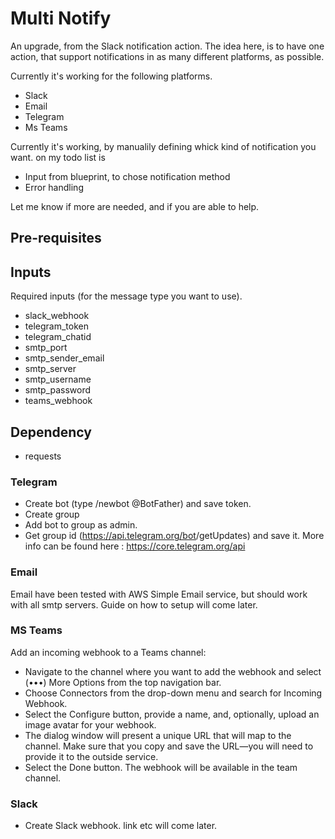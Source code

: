 # Multi Notify

An upgrade, from the Slack notification action.
The idea here, is to have one action, that support notifications in as many different platforms, as possible.

Currently it's working for the following platforms.

- Slack
- Email
- Telegram
- Ms Teams

Currently it's working, by manualily defining whick kind of notification you want. 
on my todo list is
- Input from blueprint, to chose notification method
- Error handling

Let me know if more are needed, and if you are able to help. 

## Pre-requisites

## Inputs
Required inputs (for the message type you want to use).
- slack_webhook
- telegram_token
- telegram_chatid
- smtp_port
- smtp_sender_email
- smtp_server
- smtp_username
- smtp_password
- teams_webhook

## Dependency
- requests

### Telegram
- Create bot (type /newbot @BotFather) and save token.
- Create group
- Add bot to group as admin.
- Get group id (https://api.telegram.org/bot<YourBOTToken>/getUpdates) and save it. 
More info can be found here : https://core.telegram.org/api

### Email
Email have been tested with AWS Simple Email service, but should work with 
all smtp servers. 
Guide on how to setup will come later.

### MS Teams
Add an incoming webhook to a Teams channel:

- Navigate to the channel where you want to add the webhook and select (•••) More Options from the top navigation bar.
- Choose Connectors from the drop-down menu and search for Incoming Webhook.
- Select the Configure button, provide a name, and, optionally, upload an image avatar for your webhook.
- The dialog window will present a unique URL that will map to the channel. Make sure that you copy and save the URL—you will need to provide it to the outside service.
- Select the Done button. The webhook will be available in the team channel.

### Slack
- Create Slack webhook. 
link etc will come later. 